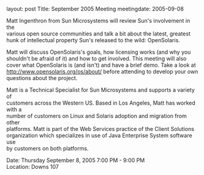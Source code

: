 layout: post
Title: September 2005 Meeting
meetingdate: 2005-09-08

Matt Ingenthron from Sun Microsystems will review Sun's involvement in the     
various open source communities and talk a bit about the latest, greatest hunk 
of intellectual property Sun's released to the wild: OpenSolaris.              
                                                                             
Matt will discuss OpenSolaris's goals, how licensing works (and why you        
shouldn't be afraid of it) and how to get involved. This meeting will also     
cover what OpenSolaris is (and isn't) and have a brief demo. Take a look at    
http://www.opensolaris.org/os/about/ before attending to develop your own      
questions about the project.                                                   
                                                                             
Matt is a Technical Specialist for Sun Microsystems and supports a variety of  
customers across the Western US. Based in Los Angeles, Matt has worked with a  
number of customers on Linux and Solaris adoption and migration from other     
platforms. Matt is part of the Web Services practice of the Client Solutions   
organization which specializes in use of Java Enterprise System software use   
by customers on both platforms.                                                
                                                                             
Date: Thursday September 8, 2005 7:00 PM - 9:00 PM                               
Location: Downs 107                                         
